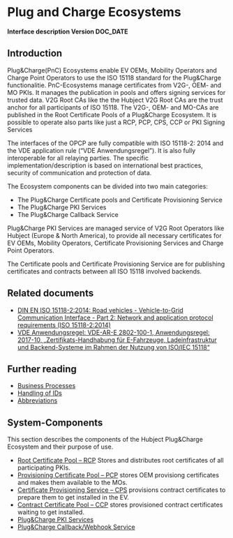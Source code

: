# Plug and Charge Ecosystems

**Interface description Version DOC_DATE**

## Introduction

Plug&Charge(PnC) Ecosystems enable EV OEMs, Mobility Operators and Charge Point Operators to use the ISO 15118 standard for the Plug&Charge functionalitie.
PnC-Ecosystems manage certificates from V2G-, OEM- and MO PKIs. It manages the publication in pools  and offers signing services for trusted data. V2G Root CAs like the the Hubject V2G Root CAs are the trust anchor for all participants of ISO 15118. The V2G-, OEM- and MO-CAs are published in the Root Certificate Pools of a Plug&Charge Ecosystem. It is possible to operate also parts like just a RCP, PCP, CPS, CCP or PKI Signing Services

The interfaces of the OPCP are fully compatible with ISO 15118-2: 2014 and the VDE application rule (“VDE Anwendungsregel”). It is also fully interoperable for all relaying parties. The specific implementation/description is based on international best practices, security of communication and protection of data.

The Ecosystem components can be divided into two main categories:
 * The Plug&Charge Certificate pools and Certificate Provisioning Service
 * The Plug&Charge PKI Services
 * The Plug&Charge Callback Service

Plug&Charge PKI Services are managed service of V2G Root Operators like Hubject (Europe & North America), to provide all necessary certificates for EV OEMs, Mobility Operators, Certificate Provisioning Services and Charge Point Operators.

The Certificate pools and Certificate Provisioning Service are for publishing certificates and contracts between all ISO 15118 involved backends.

## Related documents

 * [DIN EN ISO 15118-2:2014: Road vehicles - Vehicle-to-Grid Communication Interface - Part 2: Network and application protocol requirements (ISO 15118-2:2014)](https://www.din.de/en/getting-involved/standards-committees/naautomobil/standards/wdc-beuth:din21:250999944)
 * [VDE Anwendungsregel: VDE-AR-E 2802-100-1, Anwendungsregel: 2017-10, „Zertifikats-Handhabung für E-Fahrzeuge, Ladeinfrastruktur und Backend-Systeme im Rahmen der Nutzung von ISO/IEC 15118“](https://www.vde-verlag.de/normen/0800432/vde-ar-e-2802-100-1-anwendungsregel-2017-10.html)


## Further reading

 * [Business Processes](#business-processes)
 * [Handling of IDs](#handling-of-ids)
 * [Abbreviations](#list-of-abbreviations)


## System-Components

This section describes the components of the Hubject Plug&Charge Ecosystem and their purpose of use.

* [Root Certificate Pool – RCP](#root-certificate-pool) Stores and distributes root certificates of all participating PKIs.
* [Provisioning Certificate Pool – PCP](#provisioning-certificate-pool) stores OEM provisiong certificates and makes them available to the MOs.
* [Certificate Provisioning Service – CPS](#certificate-provisioning-service) provisions contract certificates to prepare them to get installed in the EV.
* [Contract Certificate Pool – CCP](#contract-certificate-pool) stores provisioned contract certificates waiting to get installed.
* [Plug&Charge PKI Services](#pki-services)
* [Plug&Charge Callback/Webhook Service](#webhook-service)
